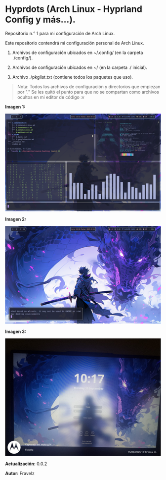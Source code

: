 # Hyprdots (Arch Linux - Hyprland Config y más...).

Repositorio n.° 1 para mi configuración de Arch Linux.

Este repositorio contendrá mi configuración personal de Arch Linux.

1. Archivos de configuración ubicados en ~/.config/ (en la carpeta ./config/).

2. Archivos de configuración ubicados en ~/ (en la carpeta ./ inicial).

3. Archivo ./pkglist.txt (contiene todos los paquetes que uso).

> Nota: Todos los archivos de configuración y directorios que empiezan por "." Se les quitó el punto para que no se compartan como archivos ocultos en mi editor de código :v

**Imagen 1:**

![Imagen 1](./images/image1.png)

**Imagen 2:**

![Imagen 2](./images/image2.png)

**Imagen 3:**

![Imagen 3](./images/image3.png)

**Actualización:** 0.0.2

**Autor:** Fravelz
